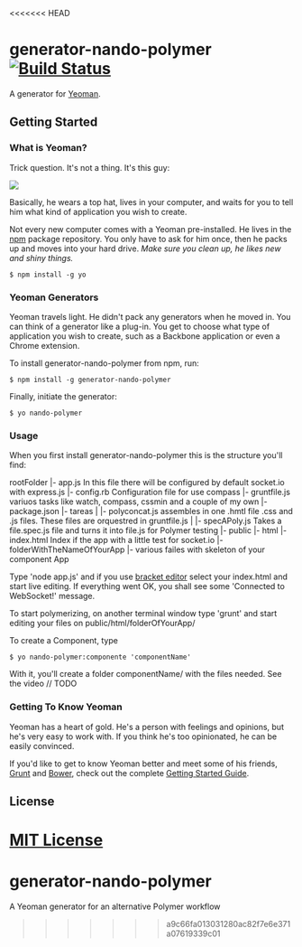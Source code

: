 <<<<<<< HEAD
# generator-nando-polymer [![Build Status](https://secure.travis-ci.org/someuser/generator-nando-polymer.png?branch=master)](https://travis-ci.org/someuser/generator-nando-polymer)

A generator for [Yeoman](http://yeoman.io).

## Getting Started

### What is Yeoman?

Trick question. It's not a thing. It's this guy:

![](http://i.imgur.com/JHaAlBJ.png)

Basically, he wears a top hat, lives in your computer, and waits for you to tell him what kind of application you wish to create.

Not every new computer comes with a Yeoman pre-installed. He lives in the [npm](https://npmjs.org) package repository. You only have to ask for him once, then he packs up and moves into your hard drive. *Make sure you clean up, he likes new and shiny things.*

```
$ npm install -g yo
```

### Yeoman Generators

Yeoman travels light. He didn't pack any generators when he moved in. You can think of a generator like a plug-in. You get to choose what type of application you wish to create, such as a Backbone application or even a Chrome extension.

To install generator-nando-polymer from npm, run:

```
$ npm install -g generator-nando-polymer
```

Finally, initiate the generator:

```
$ yo nando-polymer
```

### Usage

When you first install generator-nando-polymer this is the structure you'll find:

rootFolder
|- app.js       In this file there will be configured by default socket.io with express.js
|- config.rb    Configuration file for use compass
|- gruntfile.js variuos tasks like watch, compass, cssmin and a couple of my own
|- package.json 
|- tareas
|   |- polyconcat.js    assembles in one .hmtl file .css and .js files. These files are orquestred in gruntfile.js
|   |- specAPoly.js     Takes a file.spec.js file and turns it into file.js for Polymer testing
|- public
    |- html
        |- index.html   Index if the app with a little test for socket.io
        |- folderWithTheNameOfYourApp
        |- various failes with skeleton of your component App

Type 'node app.js' and if you use [bracket editor](http:brackets.io) select your index.html and start live editing. If everything went OK, you shall see some 'Connected to WebSocket!' message.

To start polymerizing, on another terminal window type 'grunt' and start editing your files on public/html/folderOfYourApp/

To create a Component, type 

```
$ yo nando-polymer:componente 'componentName'
```

With it, you'll create a folder componentName/ with the files needed. See the video // TODO

### Getting To Know Yeoman

Yeoman has a heart of gold. He's a person with feelings and opinions, but he's very easy to work with. If you think he's too opinionated, he can be easily convinced.

If you'd like to get to know Yeoman better and meet some of his friends, [Grunt](http://gruntjs.com) and [Bower](http://bower.io), check out the complete [Getting Started Guide](https://github.com/yeoman/yeoman/wiki/Getting-Started).


## License

[MIT License](http://en.wikipedia.org/wiki/MIT_License)
=======
generator-nando-polymer
=======================

A Yeoman generator for an alternative Polymer workflow
>>>>>>> a9c66fa013031280ac82f7e6e371a07619339c01
